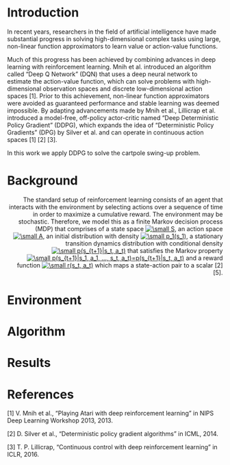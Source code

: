 # Introduction
In recent years, researchers in the field of artificial intelligence have made substantial progress in solving 
high-dimensional complex tasks using large, non-linear function approximators to learn value or action-value functions. 

Much of this progress has been achieved by combining advances in deep learning with reinforcement learning. Mnih et al. 
introduced an algorithm called “Deep Q Network” (DQN) that uses a deep neural network to estimate the action-value 
function, which can solve problems with high-dimensional observation spaces and discrete low-dimensional action spaces 
[1]. Prior to this achievement, non-linear function approximators were avoided as guaranteed performance and stable 
learning was deemed impossible. By adapting advancements made by Mnih et al., Lillicrap et al. introduced a model-free, 
off-policy actor-critic named “Deep Deterministic Policy Gradient” (DDPG), which expands the idea of 
“Deterministic Policy Gradients” (DPG) by Silver et al. and can operate in continuous action spaces [1] [2] [3].

In this work we apply DDPG to solve the cartpole swing-up problem.

# Background
<div style="text-align: right"> The standard setup of reinforcement learning consists of an agent that interacts with 
the environment by selecting actions over a sequence of time in order to maximize a cumulative reward. The environment 
may be stochastic. Therefore, we model this as a finite Markov decision process (MDP) that comprises of a state space 
<a href="https://www.codecogs.com/eqnedit.php?latex=\bg_white&space;\fn_phv&space;\small&space;S" target="_blank"><img src="https://latex.codecogs.com/svg.latex?\bg_white&space;\fn_phv&space;\small&space;S" title="\small S" /></a>,  
an action space <a href="https://www.codecogs.com/eqnedit.php?latex=\bg_white&space;\fn_phv&space;\small&space;A" target="_blank"><img src="https://latex.codecogs.com/svg.latex?\bg_white&space;\fn_phv&space;\small&space;A" title="\small A" /></a>, 
an initial distribution with density <a href="https://www.codecogs.com/eqnedit.php?latex=\bg_white&space;\fn_phv&space;\small&space;p_1(s_1)" target="_blank"><img src="https://latex.codecogs.com/svg.latex?\bg_white&space;\fn_phv&space;\small&space;p_1(s_1)" title="\small p_1(s_1)" /></a>, 
a stationary transition dynamics distribution with conditional density <a href="https://www.codecogs.com/eqnedit.php?latex=\bg_white&space;\fn_phv&space;\small&space;p(s_{t&plus;1}|s_t,&space;a_t)" target="_blank"><img src="https://latex.codecogs.com/svg.latex?\bg_white&space;\fn_phv&space;\small&space;p(s_{t&plus;1}|s_t,&space;a_t)" title="\small p(s_{t+1}|s_t, a_t)" /></a> 
that satisfies the Markov property <a href="https://www.codecogs.com/eqnedit.php?latex=\bg_white&space;\fn_phv&space;\small&space;p(s_{t&plus;1}|s_1,&space;a_1,&space;...,&space;s_t,&space;a_t)=p(s_{t&plus;1}|s_t,&space;a_t)" target="_blank"><img src="https://latex.codecogs.com/svg.latex?\bg_white&space;\fn_phv&space;\small&space;p(s_{t&plus;1}|s_1,&space;a_1,&space;...,&space;s_t,&space;a_t)=p(s_{t&plus;1}|s_t,&space;a_t)" title="\small p(s_{t+1}|s_1, a_1, ..., s_t, a_t)=p(s_{t+1}|s_t, a_t)" /></a> 
and a reward function <a href="https://www.codecogs.com/eqnedit.php?latex=\bg_white&space;\fn_phv&space;\small&space;r(s_t,&space;a_t)" target="_blank"><img src="https://latex.codecogs.com/svg.latex?\bg_white&space;\fn_phv&space;\small&space;r(s_t,&space;a_t)" title="\small r(s_t, a_t)" /></a> 
which maps a state-action pair to a scalar [2] [5].
</div>

# Environment

# Algorithm

# Results 

# References
[1] V. Mnih et al., “Playing Atari with deep reinforcement learning” in NIPS Deep Learning Workshop 2013, 2013.

[2] D. Silver et al., “Deterministic policy gradient algorithms” in ICML, 2014.

[3] T. P. Lillicrap, “Continuous control with deep reinforcement learning” in ICLR, 2016.
